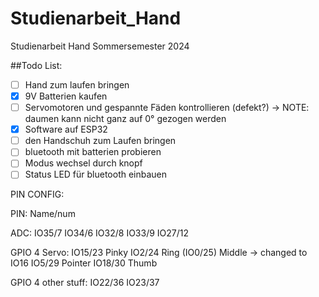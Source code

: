 # Studienarbeit_Hand
Studienarbeit Hand Sommersemester 2024

##Todo List:
- [ ] Hand zum laufen bringen
- [x] 9V Batterien kaufen
- [ ] Servomotoren und gespannte Fäden kontrollieren (defekt?)
	-> NOTE: daumen kann nicht ganz auf 0° gezogen werden
- [x] Software auf ESP32 
- [ ] den Handschuh zum Laufen bringen
- [ ] bluetooth mit batterien probieren
- [ ] Modus wechsel durch knopf
- [ ] Status LED für bluetooth einbauen

PIN CONFIG:

PIN: Name/num

ADC:
IO35/7
IO34/6
IO32/8
IO33/9
IO27/12

GPIO 4 Servo:
IO15/23 Pinky
IO2/24  Ring
(IO0/25) Middle -> changed to IO16
IO5/29	Pointer
IO18/30	Thumb

GPIO 4 other stuff:
IO22/36
IO23/37